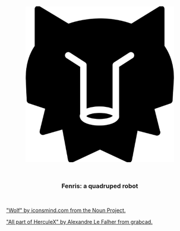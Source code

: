 </br>
<p align="center"><img src="docs/images/wolf.png" width="400" align="center"></p>
</br>
<h3 align="center">Fenris: a quadruped robot</h3>
</br>


["Wolf" by iconsmind.com from the Noun Project.](https://thenounproject.com/search/?q=wolf&i=70340)

["All part of HerculeX" by Alexandre Le Falher from grabcad.](https://grabcad.com/library/all-part-of-herculex-1)